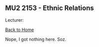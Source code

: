 ## MU2 2153 - Ethnic Relations

Lecturer:

[Back to Home](index.md)

Nope, I got nothing here. Soz.
